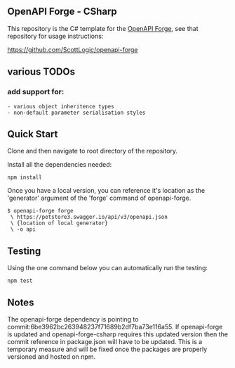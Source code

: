 ## OpenAPI Forge - CSharp

This repository is the C# template for the [OpenAPI Forge](https://github.com/ColinEberhardt/openapi-forge), see that repository for usage instructions:

https://github.com/ScottLogic/openapi-forge

## various TODOs

### add support for:

    - various object inheritence types
    - non-default parameter serialisation styles

## Quick Start

Clone and then navigate to root directory of the repository.

Install all the dependencies needed:

```
npm install
```

Once you have a local version, you can reference it's location as the 'generator' argument of the 'forge' command of openapi-forge.

```
$ openapi-forge forge
 \ https://petstore3.swagger.io/api/v3/openapi.json
 \ {location of local generator}
 \ -o api
```

## Testing

Using the one command below you can automatically run the testing:

```
npm test
```

## Notes

The openapi-forge dependency is pointing to commit:6be3962bc263948237f71689b2df7ba73e116a55. If openapi-forge is updated and openapi-forge-csharp requires this updated version then the commit reference in package.json will have to be updated. This is a temporary measure and will be fixed once the packages are properly versioned and hosted on npm.
